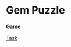 # Gem Puzzle

[**Game**](https://not-saint.github.io/gem-puzzle/)

[Task](https://github.com/rolling-scopes-school/tasks/blob/master/tasks/codejam-the-gem-puzzle.md)
